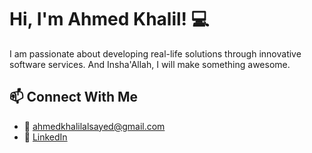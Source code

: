 
# Hi, I'm Ahmed Khalil! 💻
I am passionate about developing real-life solutions through innovative software services. And Insha'Allah, I will make something awesome.

## 📫 Connect With Me
- 📧 ahmedkhalilalsayed@gmail.com  
- 💼 [LinkedIn](https://www.linkedin.com/in/ahmedkhalilalsayed)
